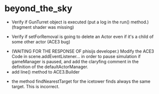beyond_the_sky
==============

* Verify if GunTurret object is executed (put a log in the run() method.) (fragment shader was missing)

- Verify if setForRemoval is going to delete an Actor even if it's a child of some other actor (ACE3 bug)
* (WAITING FOR THE RESPONSE OF phisijs developer.) Modify the ACE3 Code in scene.addEventListener...  in order to pause simulation if gameManager is paused,  and add the claryfing comment in the definition of the defaultActorManager.
* add line() method to ACE3.Builder
- the method findNearestTarget for the icetower finds always the same target. This is incorrect.
